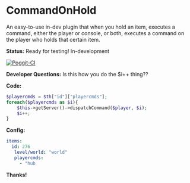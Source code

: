 # CommandOnHold
An easy-to-use in-dev plugin that when you hold an item, executes a command, either the player or console, or both, executes a command on the player who holds that certain item.

**Status:**
Ready for testing! In-development

[![Poggit-CI](https://poggit.pmmp.io/ci.badge/CaptainDuck/CommandOnHold/CommandOnHold)](https://poggit.pmmp.io/ci/CaptainDuck/CommandOnHold/CommandOnHold)

**Developer Questions:**
Is this how you do the $i++ thing??

__Code:__
```php
$playercmds = $th["id"]["playercmds"];
foreach($playercmds as $i){
    $this->getServer()->dispatchCommand($player, $i);
    $i++;
}
```

__Config:__
```yaml
items:
  id: 276
   level/world: "world"
   playercmds:
     - "hub
```

__Thanks!__

